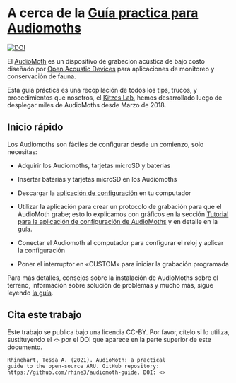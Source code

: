 # A cerca de la  [Guía practica para Audiomoths](guia.md)

[![DOI](https://zenodo.org/badge/168228984.svg)](https://zenodo.org/badge/latestdoi/168228984)

El [AudioMoth](https://www.openacousticdevices.info/audiomoth) es un dispositivo de grabacion acústica de bajo costo diseñado por [Open Acoustic Devices](https://www.openacousticdevices.info/) para aplicaciones de monitoreo y conservación de fauna. 

Esta guía práctica es una recopilación de todos los tips, trucos, y procedimientos que nosotros, el [Kitzes Lab](http://www.kitzeslab.org/), hemos desarrollado luego de desplegar miles de AudioMoths desde Marzo de 2018.


## Inicio rápido

Los Audiomoths son fáciles de configurar desde un comienzo, solo necesitas:

* Adquirir los Audiomoths, tarjetas microSD y baterias
* Insertar baterias y tarjetas microSD en los Audiomoths

* Descargar la [aplicación de configuración](https://www.openacousticdevices.info/applications) en tu computador
* Utilizar la aplicación para crear un protocolo de grabación para que el AudioMoth grabe; esto lo explicamos con gráficos en la sección [Tutorial para la aplicación de configuración de AudioMoths](https://www.openacousticdevices.info/config-app-guide) y en detalle en la guía.
* Conectar el Audiomoth al computador para configurar el reloj y aplicar la configuración
* Poner el interruptor en «CUSTOM» para iniciar la grabación programada

Para más detalles, consejos sobre la instalación de AudioMoths sobre el terreno, información sobre solución de problemas y mucho más, sigue leyendo [la guía](https://github.com/rhine3/audiomoth-guide/blob/master/guide.md).

## Cita este trabajo

Este trabajo se publica bajo una licencia CC-BY. Por favor, cítelo si lo utiliza, sustituyendo el `<>` por el DOI que aparece en la parte superior de este documento.

    Rhinehart, Tessa A. (2021). AudioMoth: a practical 
    guide to the open-source ARU. GitHub repository: 
    https://github.com/rhine3/audiomoth-guide. DOI: <>
